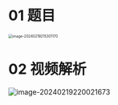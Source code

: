 # 01 题目

<img src="https://cvp.oss-cn-shanghai.aliyuncs.com/picgo/202402192153228.png" alt="image-20240219215301170" style="zoom:50%;" />

# 02 视频解析

![image-20240219220021673](C:\Users\51532\AppData\Roaming\Typora\typora-user-images\image-20240219220021673.png)